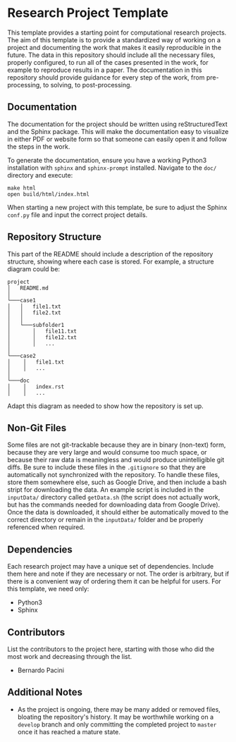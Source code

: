 Research Project Template
=========================

This template provides a starting point for computational research projects.
The aim of this template is to provide a standardized way of working on a project and documenting the work that makes it easily reproducible in the future.
The data in this repository should include all the necessary files, properly configured, to run all of the cases presented in the work, for example to reproduce results in a paper.
The documentation in this repository should provide guidance for every step of the work, from pre-processing, to solving, to post-processing.

Documentation
-------------

The documentation for the project should be written using reStructuredText and the Sphinx package.
This will make the documentation easy to visualize in either PDF or website form so that someone can easily open it and follow the steps in the work.

To generate the documentation, ensure you have a working Python3 installation with `sphinx` and `sphinx-prompt` installed.
Navigate to the `doc/` directory and execute:

```
make html
open build/html/index.html
```

When starting a new project with this template, be sure to adjust the Sphinx `conf.py` file and input the correct project details.

Repository Structure
--------------------

This part of the README should include a description of the repository structure, showing where each case is stored.
For example, a structure diagram could be:

```
project
│   README.md
│
└───case1
│   │   file1.txt
│   │   file2.txt
│   │
│   └───subfolder1
│       │   file11.txt
│       │   file12.txt
│       │   ...
│
└───case2
│    │   file1.txt
│    │   ...
│
└───doc
│    │   index.rst
│    │   ...
```

Adapt this diagram as needed to show how the repository is set up.

Non-Git Files
-------------

Some files are not git-trackable because they are in binary (non-text) form, because they are very large and would consume too much space, or because their raw data is meaningless and would produce unintelligible git diffs.
Be sure to include these files in the `.gitignore` so that they are automatically not synchronized with the repository.
To handle these files, store them somewhere else, such as Google Drive, and then include a bash stript for downloading the data.
An example script is included in the `inputData/` directory called `getData.sh` (the script does not actually work, but has the commands needed for downloading data from Google Drive).
Once the data is downloaded, it should either be automatically moved to the correct directory or remain in the `inputData/` folder and be properly referenced when required.

Dependencies
------------

Each research project may have a unique set of dependencies.
Include them here and note if they are necessary or not.
The order is arbitrary, but if there is a convenient way of ordering them it can be helpful for users.
For this template, we need only:

* Python3
* Sphinx

Contributors
------------

List the contributors to the project here, starting with those who did the most work and decreasing through the list.

* Bernardo Pacini

Additional Notes
----------------

* As the project is ongoing, there may be many added or removed files, bloating the repository's history.
It may be worthwhile working on a `develop` branch and only committing the completed project to `master` once it has reached a mature state.
